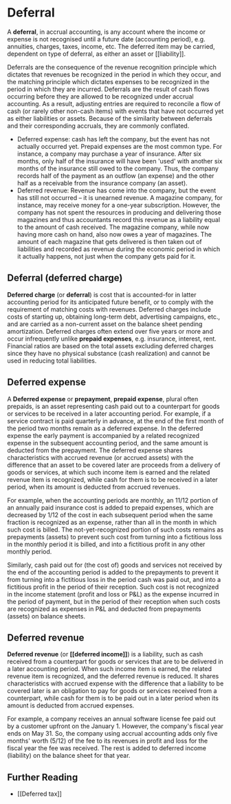 # Deferral

A **deferral**, in accrual accounting, is any account where the income or expense is not recognised until a future date (accounting period), e.g. annuities, charges, taxes, income, etc. The deferred item may be carried, dependent on type of deferral, as either an asset or [[liability]]. 

Deferrals are the consequence of the revenue recognition principle which dictates that revenues be recognized in the period in which they occur, and the matching principle which dictates expenses to be recognized in the period in which they are incurred. Deferrals are the result of cash flows occurring before they are allowed to be recognized under accrual accounting. As a result, adjusting entries are required to reconcile a flow of cash (or rarely other non-cash items) with events that have not occurred yet as either liabilities or assets. Because of the similarity between deferrals and their corresponding accruals, they are commonly conflated.
- Deferred expense: cash has left the company, but the event has not actually occurred yet. Prepaid expenses are the most common type. For instance, a company may purchase a year of insurance. After six months, only half of the insurance will have been 'used' with another six months of the insurance still owed to the company. Thus, the company records half of the payment as an outflow (an expense) and the other half as a receivable from the insurance company (an asset).
- Deferred revenue: Revenue has come into the company, but the event has still not occurred – it is unearned revenue. A magazine company, for instance, may receive money for a one-year subscription. However, the company has not spent the resources in producing and delivering those magazines and thus accountants record this revenue as a liability equal to the amount of cash received. The magazine company, while now having more cash on hand, also now owes a year of magazines. The amount of each magazine that gets delivered is then taken out of liabilities and recorded as revenue during the economic period in which it actually happens, not just when the company gets paid for it.

## Deferral (deferred charge)
**Deferred charge** (or **deferral**) is cost that is accounted-for in latter accounting period for its anticipated future benefit, or to comply with the requirement of matching costs with revenues. Deferred charges include costs of starting up, obtaining long-term debt, advertising campaigns, etc., and are carried as a non-current asset on the balance sheet pending amortization. Deferred charges often extend over five years or more and occur infrequently unlike **prepaid expenses**, e.g. insurance, interest, rent. Financial ratios are based on the total assets excluding deferred charges since they have no physical substance (cash realization) and cannot be used in reducing total liabilities.

## Deferred expense
A **Deferred expense** or **prepayment**, **prepaid expense**, plural often prepaids, is an asset representing cash paid out to a counterpart for goods or services to be received in a later accounting period. For example, if a service contract is paid quarterly in advance, at the end of the first month of the period two months remain as a deferred expense. In the deferred expense the early payment is accompanied by a related recognized expense in the subsequent accounting period, and the same amount is deducted from the prepayment. The deferred expense shares characteristics with accrued revenue (or accrued assets) with the difference that an asset to be covered later are proceeds from a delivery of goods or services, at which such income item is earned and the related revenue item is recognized, while cash for them is to be received in a later period, when its amount is deducted from accrued revenues.

For example, when the accounting periods are monthly, an 11/12 portion of an annually paid insurance cost is added to prepaid expenses, which are decreased by 1/12 of the cost in each subsequent period when the same fraction is recognized as an expense, rather than all in the month in which such cost is billed. The not-yet-recognized portion of such costs remains as prepayments (assets) to prevent such cost from turning into a fictitious loss in the monthly period it is billed, and into a fictitious profit in any other monthly period.

Similarly, cash paid out for (the cost of) goods and services not received by the end of the accounting period is added to the prepayments to prevent it from turning into a fictitious loss in the period cash was paid out, and into a fictitious profit in the period of their reception. Such cost is not recognized in the income statement (profit and loss or P&L) as the expense incurred in the period of payment, but in the period of their reception when such costs are recognized as expenses in P&L and deducted from prepayments (assets) on balance sheets.

## Deferred revenue
**Deferred revenue** (or **[[deferred income]]**) is a liability, such as cash received from a counterpart for goods or services that are to be delivered in a later accounting period. When such income item is earned, the related revenue item is recognized, and the deferred revenue is reduced. It shares characteristics with accrued expense with the difference that a liability to be covered later is an obligation to pay for goods or services received from a counterpart, while cash for them is to be paid out in a later period when its amount is deducted from accrued expenses.

For example, a company receives an annual software license fee paid out by a customer upfront on the January 1. However, the company's fiscal year ends on May 31. So, the company using accrual accounting adds only five months' worth (5/12) of the fee to its revenues in profit and loss for the fiscal year the fee was received. The rest is added to deferred income (liability) on the balance sheet for that year. 

## Further Reading
- [[Deferred tax]]